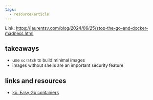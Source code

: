 ```yaml
---
tags:
  - resource/article
---
```


Link: https://laurentsv.com/blog/2024/06/25/stop-the-go-and-docker-madness.html

## takeaways

- use `scratch` to build minimal images
- images without shells are an important security feature

## links and resources

- [ko: Easy Go containers](https://github.com/ko-build/ko)

